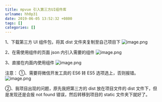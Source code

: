 ```yaml
---
title: mpvue 引入第三方UI组件库
urlname: hh0p31
date: 2019-06-05 13:52:32 +0800
tags: []
categories: []
---
```


1、下载第三方 UI 组件包，将其 dist 文件夹复制至自己项目下
![image.png](https://cdn.nlark.com/yuque/0/2019/png/250093/1559714105275-093b7242-cbe2-44b6-a3d3-250b711442f8.png#align=left&display=inline&height=210&name=image.png&originHeight=210&originWidth=679&size=24183&status=done&width=679)

2、在需使用组件的页面 json 内引入需要的组件
![image.png](https://cdn.nlark.com/yuque/0/2019/png/250093/1559714798430-aed62fe7-c10c-44b4-978b-d1a56a7adde2.png#align=left&display=inline&height=99&name=image.png&originHeight=99&originWidth=528&size=6287&status=done&width=528)

3、直接在内面内使用组件
![image.png](https://cdn.nlark.com/yuque/0/2019/png/250093/1559714828248-15d7b958-05ba-4ef8-9097-45e203b4145e.png#align=left&display=inline&height=382&name=image.png&originHeight=382&originWidth=353&size=26112&status=done&width=353)

注意：
①、需要将微信开发工具的 ES6 转 ES5 选项选上，否则报错。
![image.png](https://cdn.nlark.com/yuque/0/2019/png/250093/1559714974755-a4062352-698c-4762-8613-04137896444a.png#align=left&display=inline&height=43&name=image.png&originHeight=43&originWidth=183&size=1731&status=done&width=183)

②、我项目出现的问题，原先我把第三方的 dist 放在项目文件的 dist 文件下，但是发现还是会报 not found 错误，然后转移到项目的 static 文件夹下就好了。
